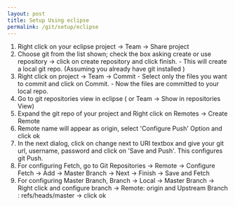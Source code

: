 ```yaml
---
layout: post
title: Setup Using eclipse
permalink: /git/setup/eclipse
---
```


1. Right click on your eclipse project -> Team -> Share project
2. Choose git from the list shown; check the box asking create or use repository -> click on create repository and click finish. - This will create a local git repo. (Assuming you already have git installed )
3. Right click on project -> Team -> Commit - Select only the files you want to commit and click on Commit. - Now the files are committed to your local repo.
4. Go to git repositories view in eclipse ( or Team -> Show in repositories View)
5. Expand the git repo of your project and Right click on Remotes -> Create Remote
6. Remote name will appear as origin, select 'Configure Push' Option and click ok
7. In the next dialog, click on change next to URI textbox and give your git url, username, password and click on 'Save and Push'. This configures git Push.
8. For configuring Fetch, go to Git Repositories -> Remote -> Configure Fetch -> Add -> Master Branch -> Next -> Finish -> Save and Fetch
9. For configuring Master Branch, Branch -> Local -> Master Branch -> Right click and configure branch -> Remote: origin and Upstream Branch : refs/heads/master -> click ok
